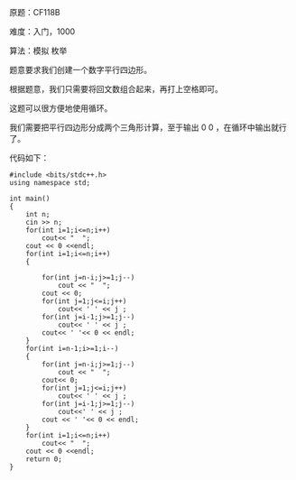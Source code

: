 原题：CF118B

难度：入门，1000

算法：模拟 枚举



题意要求我们创建一个数字平行四边形。

根据题意，我们只需要将回文数组合起来，再打上空格即可。

这题可以很方便地使用循环。

我们需要把平行四边形分成两个三角形计算，至于输出 
0
0 ，在循环中输出就行了。

代码如下：
```
#include <bits/stdc++.h>
using namespace std;

int main()
{
	int n;
	cin >> n;
	for(int i=1;i<=n;i++)
		cout<< "  ";
	cout << 0 <<endl;
	for(int i=1;i<=n;i++)
	{
		
		for(int j=n-i;j>=1;j--)
			cout << "  ";
		cout << 0;
		for(int j=1;j<=i;j++)
			cout<< ' ' << j ;
		for(int j=i-1;j>=1;j--)
			cout<< ' ' << j ;
		cout<< ' '<< 0 << endl;
	}
	for(int i=n-1;i>=1;i--)
	{
		for(int j=n-i;j>=1;j--)
			cout << "  ";
		cout<< 0;
		for(int j=1;j<=i;j++)
			cout<< ' ' << j ;
		for(int j=i-1;j>=1;j--)
			cout<<' ' << j ;
		cout << ' '<< 0 << endl;
	}
	for(int i=1;i<=n;i++)
		cout<< "  ";
	cout << 0 <<endl;
	return 0;
}
```